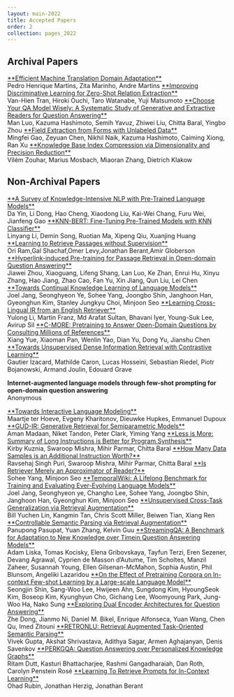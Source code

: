 ```yaml
---
layout: main-2022
title: Accepted Papers
order: 2
collection: pages_2022
---
```


## Archival Papers

<a href="assets/papers/5.pdf" target="_blank">
**Efficient Machine Translation Domain Adaptation**
</a><br />
Pedro Henrique Martins, Zita Marinho, Andre Martins

<a href="assets/papers/6.pdf" target="_blank">
**Improving Discriminative Learning for Zero-Shot Relation Extraction**
</a><br />
Van-Hien Tran, Hiroki Ouchi, Taro Watanabe, Yuji Matsumoto

<a href="assets/papers/7.pdf" target="_blank">
**Choose Your QA Model Wisely: A Systematic Study of Generative and Extractive Readers for Question Answering**
</a><br />
Man Luo, Kazuma Hashimoto, Semih Yavuz, Zhiwei Liu, Chitta Baral, Yingbo Zhou
	
<a href="assets/papers/3.pdf" target="_blank">
**Field Extraction from Forms with Unlabeled Data**
</a><br />
Mingfei Gao, Zeyuan Chen, Nikhil Naik, Kazuma Hashimoto, Caiming Xiong, Ran Xu

<a href="assets/papers/4.pdf" target="_blank">
**Knowledge Base Index Compression via Dimensionality and Precision Reduction**
</a><br />
Vilém Zouhar, Marius Mosbach, Miaoran Zhang, Dietrich Klakow

## Non-Archival Papers

<a href="assets/papers/N1.pdf" target="_blank">
**A Survey of Knowledge-Intensive NLP with Pre-Trained Language Models**
</a><br />
Da Yin, Li Dong, Hao Cheng, Xiaodong Liu, Kai-Wei Chang, Furu Wei, Jianfeng Gao

<a href="assets/papers/N2.pdf" target="_blank">
**KNN-BERT: Fine-Tuning Pre-Trained Models with KNN Classifier**
</a><br />
Linyang Li, Demin Song, Ruotian Ma, Xipeng Qiu, Xuanjing Huang

<a href="assets/papers/N3.pdf" target="_blank">
**Learning to Retrieve Passages without Supervision**
</a><br />
Ori Ram,Gal Shachaf,Omer Levy,Jonathan Berant,Amir Globerson

<a href="assets/papers/N4.pdf" target="_blank">
**Hyperlink-induced Pre-training for Passage Retrieval in Open-domain Question Answering**
</a><br />
Jiawei Zhou, Xiaoguang, Lifeng Shang, Lan Luo, Ke Zhan, Enrui Hu, Xinyu Zhang, Hao Jiang, Zhao Cao, Fan Yu, Xin Jiang, Qun Liu, Lei Chen

<a href="assets/papers/N5.pdf" target="_blank">
**Towards Continual Knowledge Learning of Language Models**
</a><br />
Joel Jang, Seonghyeon Ye, Sohee Yang, Joongbo Shin, Janghoon Han, Gyeonghun Kim, Stanley Jungkyu Choi, Minjoon Seo

<a href="assets/papers/N6.pdf" target="_blank">
**Learning Cross-Lingual IR from an English Retriever**
</a><br />
Yulong Li, Martin Franz, Md Arafat Sultan, Bhavani Iyer, Young-Suk Lee, Avirup Sil

<a href="assets/papers/N7.pdf" target="_blank">
**C-MORE: Pretraining to Answer Open-Domain Questions by Consulting Millions of References**
</a><br />
Xiang Yue, Xiaoman Pan, Wenlin Yao, Dian Yu, Dong Yu, Jianshu Chen

<a href="assets/papers/N8.pdf" target="_blank">
**Towards Unsupervised Dense Information Retrieval with Contrastive Learning**
</a><br />
Gautier Izacard, Mathilde Caron, Lucas Hosseini, Sebastian Riedel, Piotr Bojanowski, Armand Joulin, Edouard Grave

**Internet-augmented language models through few-shot prompting for open-domain question answering**
<br />
Anonymous

<a href="assets/papers/N10.pdf" target="_blank">
**Towards Interactive Language Modeling**
</a><br />
Maartje ter Hoeve, Evgeny Kharitonov, Dieuwke Hupkes, Emmanuel Dupoux

<a href="assets/papers/N11.pdf" target="_blank">
**GUD-IR: Generative Retrieval for Semiparametric Models**
</a><br />
Aman Madaan, Niket Tandon, Peter Clark, Yiming Yang

<a href="assets/papers/N12.pdf" target="_blank">
**Less is More: Summary of Long Instructions is Better for Program Synthesis**
</a><br />
Kirby Kuznia, Swaroop Mishra, Mihir Parmar, Chitta Baral

<a href="assets/papers/N13.pdf" target="_blank">
**How Many Data Samples is an Additional Instruction Worth?**
</a><br />
Ravsehaj Singh Puri, Swaroop Mishra, Mihir Parmar, Chitta Baral

<a href="assets/papers/N14.pdf" target="_blank">
**Is Retriever Merely an Approximator of Reader?**
</a><br />
Sohee Yang, Minjoon Seo

<a href="assets/papers/N15.pdf" target="_blank">
**TemporalWiki: A Lifelong Benchmark for Training and Evaluating Ever-Evolving Language Models**
</a><br />
Joel Jang, Seonghyeon ye, Changho Lee, Sohee Yang, Joongbo Shin, Janghoon Han, Gyeonghun Kim, Minjoon Seo

<a href="assets/papers/N16.pdf" target="_blank">
**Unsupervised Cross-Task Generalization via Retrieval Augmentation**
</a><br />
Bill Yuchen Lin, Kangmin Tan, Chris Scott Miller, Beiwen Tian, Xiang Ren

<a href="assets/papers/N17.pdf" target="_blank">
**Controllable Semantic Parsing via Retrieval Augmentation**
</a><br />
Panupong Pasupat, Yuan Zhang, Kelvin Guu

<a href="assets/papers/N18.pdf" target="_blank">
**StreamingQA: A Benchmark for Adaptation to New Knowledge over Timein Question Answering Models**
</a><br />
Adam Liska, Tomas Kocisky, Elena Gribovskaya, Tayfun Terzi, Eren Sezener, Devang Agrawal, Cyprien de Masson d’Autume, Tim Scholtes, Manzil Zaheer, Susannah Young, Ellen Gilsenan-McMahon, Sophia Austin, Phil Blunsom, Angeliki Lazaridou

<a href="assets/papers/N19.pdf" target="_blank">
**On the Effect of Pretraining Corpora on In-context Few-shot Learning by a Large-scale Language Model**
</a><br />
Seongjin Shin, Sang-Woo Lee, Hwijeen Ahn, Sungdong Kim, HyoungSeok Kim, Boseop Kim, Kyunghyun Cho, Gichang Lee, Woomyoung Park, Jung-Woo Ha, Nako Sung

<a href="assets/papers/N20.pdf" target="_blank">
**Exploring Dual Encoder Architectures for Question Answering**
</a><br />
Zhe Dong, Jianmo Ni, Daniel M. Bikel, Enrique Alfonseca, Yuan Wang, Chen Qu, Imed Zitouni

<a href="assets/papers/N21.pdf" target="_blank">
**RETRONLU: Retrieval Augmented Task-Oriented Semantic Parsing**
</a><br />
Vivek Gupta, Akshat Shrivastava, Adithya Sagar, Armen Aghajanyan, Denis Savenkov

<a href="assets/papers/N22.pdf" target="_blank">
**PERKGQA: Question Answering over Personalized Knowledge Graphs**
</a><br />
Ritam Dutt, Kasturi Bhattacharjee, Rashmi Gangadharaiah, Dan Roth, Carolyn Penstein Rosé

<a href="assets/papers/N23.pdf" target="_blank">
**Learning To Retrieve Prompts for In-Context Learning**
</a><br />
Ohad Rubin, Jonathan Herzig, Jonathan Berant


